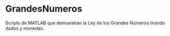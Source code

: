 # GrandesNumeros
Scripts de MATLAB que demuestran la Ley de los Grandes Números tirando dados y monedas.
